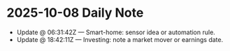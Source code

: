 # 2025-10-08 Daily Note

- Update @ 06:31:42Z — Smart-home: sensor idea or automation rule.
- Update @ 18:42:11Z — Investing: note a market mover or earnings date.
